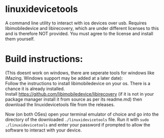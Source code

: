 # linuxidevicetools
A command line utility to interact with ios devices over usb. Requires libimobiledevice and libirecovery, which are under different licenses to this and is therefore NOT provided. You must agree to the license and install them yourself.


# Build instructions:  

(This doesnt work on windows, there are seperate tools for windows like iMazing. Windows support may be added at a later date):  
Follow the instructions to install libimobiledevice on your os. There is a chance it is already installed.  
Install https://github.com/libimobiledevice/libirecovery (if it is not in your package manager install it from source as per its readme.md) then download the linuxidevicetools file from the releases.  

Now (on both OSes) open your terminal emulator of choice and go into the directory of the downloaded `./linuxidevicetools` file. Run it with `sudo ./linuxidevicetools` and enter your password if prompted to allow the software to interact with your device.  
